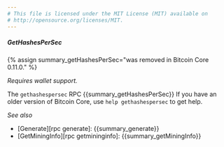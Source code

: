 ```yaml
---
# This file is licensed under the MIT License (MIT) available on
# http://opensource.org/licenses/MIT.
---
```


##### GetHashesPerSec

{% assign summary_getHashesPerSec="was removed in Bitcoin Core 0.11.0." %}

*Requires wallet support.*

The `gethashespersec` RPC {{summary_getHashesPerSec}} If you have an older
version of Bitcoin Core, use `help gethashespersec` to get help.

*See also*

* [Generate][rpc generate]: {{summary_generate}}
* [GetMiningInfo][rpc getmininginfo]: {{summary_getMiningInfo}}

